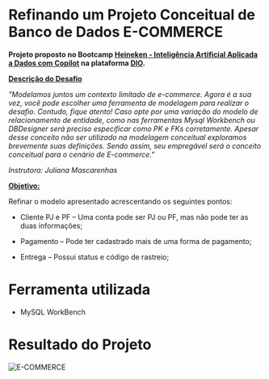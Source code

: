 # Refinando um Projeto Conceitual de Banco de Dados E-COMMERCE

**Projeto proposto no Bootcamp [Heineken - Inteligência Artificial Aplicada a Dados com Copilot](https://web.dio.me/track/coding-the-future-heineken-ia-para-analise-de-dados) na plataforma [DIO](https://www.dio.me/).**


<ins>**Descrição do Desafio**</ins>

*"Modelamos juntos um contexto limitado de e-commerce. Agora é a sua vez, você pode escolher uma ferramenta de modelagem para realizar o desafio. Contudo, fique atento! Caso opte por uma variação do modelo de relacionamento de entidade, como nas ferramentas Mysql Workbench ou DBDesigner será preciso especificar como PK e FKs corretamente. Apesar desse conceito não ser utilizado na modelagem conceitual exploramos brevemente suas definições. Sendo assim, seu empregável será o conceito conceitual para o cenário de E-commerce."*

*Instrutora: Juliana Mascarenhas*

<ins>**Objetivo:**</ins>

Refinar o modelo apresentado acrescentando os seguintes pontos:

+ Cliente PJ e PF – Uma conta pode ser PJ ou PF, mas não pode ter as duas informações;

+ Pagamento – Pode ter cadastrado mais de uma forma de pagamento;

+ Entrega – Possui status e código de rastreio;

# Ferramenta utilizada
+ MySQL WorkBench

# Resultado do Projeto
![E-COMMERCE](https://github.com/user-attachments/assets/c5eed07e-1e25-4a01-aec3-7aa79ddbc138)
